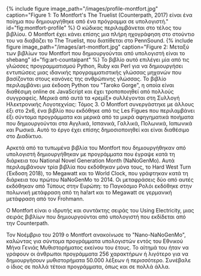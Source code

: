{% include figure image_path="/images/profile-montfort.jpg" caption="Figure 1: Το Montfort's The Truelist (Counterpath, 2017) είναι ένα ποίημα που δημιουργήθηκε από ένα πρόγραμμα σε υπολογιστή." id="fig:montfort-profile" %}
 Ο κώδικας περιλαμβάνεται στο τέλος του βιβλίου. Ο Montfort έχει κάνει επίσης μια πλήρη ηχογράφηση στο στούντιο του να διαβάζει το The Truelist, που διατίθεται στο PennSound.
{% include figure image_path="/images/art-montfort.jpg" caption="Figure 2: Μεταξύ των βιβλίων του Montfort που δημιουργούνται από υπολογιστή είναι το shebang" id="fig:art-countaipant" %}
Το βιβλίο αυτό επιλέγει μία από τις γλώσσες προγραμματισμού Python, Ruby και Perl για να δημιουργήσει εντυπώσεις μιας ιδανικής προγραμματιστικής γλώσσας μηχανών που βασίζονται στους κανόνες της ανθρώπινης γλώσσας. Το βιβλίο περιλαμβάνει μια έκδοση Python του "Taroko Gorge", η οποία είναι διαθέσιμη online σε JavaScript και έχει τροποποιηθεί από πολλούς συγγραφείς. Μερικά από αυτά τα «ρεμίξ» συλλέγονται στη Συλλογή Ηλεκτρονικής Λογοτεχνίας: Τόμος 3.
Ο Montfort συνεργάστηκε με άλλους έξι στο 2x6, ένα βιβλίο που εκδόθηκε από τις Les Figues που περιλαμβάνει έξι σύντομα προγράμματα και μερικά από τα μικρά αφηγηματικά ποιήματα που δημιουργούνται στα Αγγλικά, Ισπανικά, Γαλλικά, Πολωνικά, Ιαπωνικά και Ρωσικά. Αυτό το έργο έχει επίσης δημοσιοποιηθεί και είναι διαθέσιμο στο Διαδίκτυο. 

Αρκετά από τα τυπωμένα βιβλία του Montfort που δημιουργήθηκαν από υπολογιστή δημιουργήθηκαν με προγράμματα που έγραψε κατά τη διάρκεια του National Novel Generation Month (NaNoGenMo). Αυτά περιλαμβάνουν τρία βιβλία που εκδόθηκαν μόνα τους, το Hard West Turn (Έκδοση 2018), το Megawatt και το World Clock, που γράφτηκαν κατά τη διάρκεια του πρώτου NaNoGenMo το 2014. Οι μεταφράσεις δύο από αυτές εκδόθηκαν από Τύπους στην Ευρώπη: το Παγκόσμιο Ρολόι εκδόθηκε στην πολωνική μετάφραση από τη ha!art και το Megawatt σε γερμανική μετάφραση από τον Frohmann.

Ο Montfort είναι ο ιδρυτής και συντάκτης σειράς του Using Electricity, μιας σειράς βιβλίων που δημιουργούνται από υπολογιστή που εκδίδεται από την Counterpath.

Τον Νοέμβριο του 2019 ο Montfort ανακοίνωσε το "Nano-NaNoGenMo", καλώντας για σύντομα προγράμματα υπολογιστών εντός του Εθνικού Μήνα Γενιάς Μυθιστορήματος εκείνου του έτους. Το αίτημά του ήταν να γράφουν οι άνθρωποι προγράμματα 256 χαρακτήρων ή λιγότερο για να δημιουργήσουν μυθιστορήματα 50.000 λέξεων ή περισσότερο. Συνέβαλε ο ίδιος σε πολλά τέτοια προγράμματα, όπως και σε πολλά άλλα.


